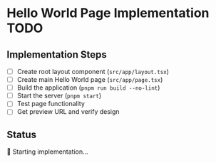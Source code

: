 # Hello World Page Implementation TODO

## Implementation Steps

- [ ] Create root layout component (`src/app/layout.tsx`)
- [ ] Create main Hello World page (`src/app/page.tsx`)
- [ ] Build the application (`pnpm run build --no-lint`)
- [ ] Start the server (`pnpm start`)
- [ ] Test page functionality
- [ ] Get preview URL and verify design

## Status
🚀 Starting implementation...